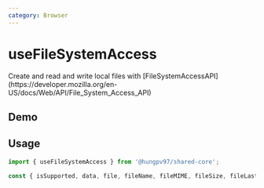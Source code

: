 ```yaml
---
category: Browser
---
```


<script setup>
import Demo from './demo.vue'
</script>

# useFileSystemAccess

<FunctionInfo :frontmatter="$frontmatter" package="Share - Core" fn="useFileSystemAccess" />
Create and read and write local files with [FileSystemAccessAPI](https://developer.mozilla.org/en-US/docs/Web/API/File_System_Access_API)

## Demo

<DemoContainer>
  <Demo />
</DemoContainer>

## Usage

```ts
import { useFileSystemAccess } from '@hungpv97/shared-core';

const { isSupported, data, file, fileName, fileMIME, fileSize, fileLastModified, create, open, save, saveAs, updateData } = useFileSystemAccess();
```
